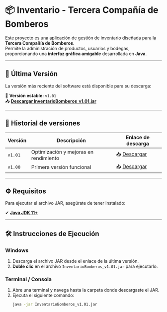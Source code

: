 # 📦 Inventario - Tercera Compañía de Bomberos

Este proyecto es una aplicación de gestión de inventario diseñada para la **Tercera Compañía de Bomberos**.  
Permite la administración de productos, usuarios y bodegas, proporcionando una **interfaz gráfica amigable** desarrollada en **Java**.

---

## 🚀 Última Versión
La versión más reciente del software está disponible para su descarga:

🔹 **Versión estable:** `v1.01`  
📥 [**Descargar InventarioBomberos_v1.01.jar**](https://github.com/Pixuh/Inventario-Tercera-Compa-ia/raw/main/release/InventarioBomberos_v1.01.jar)

---

## 🔄 Historial de versiones
| Versión | Descripción | Enlace de descarga |
|---------|------------|--------------------|
| `v1.01` | Optimización y mejoras en rendimiento | 📥 [Descargar](https://github.com/Pixuh/Inventario-Tercera-Compa-ia/raw/main/release/InventarioBomberos_v1.01.jar) |
| `v1.00` | Primera versión funcional | 📥 [Descargar](https://github.com/Pixuh/Inventario-Tercera-Compa-ia/raw/main/release/inventarioBomb.jar) |

---

## ⚙️ Requisitos
Para ejecutar el archivo JAR, asegúrate de tener instalado:

✔ **[Java JDK 11+](https://www.oracle.com/java/technologies/javase-jdk11-downloads.html)**  

---

## 🛠️ Instrucciones de Ejecución

### **Windows**
1. Descarga el archivo JAR desde el enlace de la última versión.
2. **Doble clic** en el archivo `InventarioBomberos_v1.01.jar` para ejecutarlo.

### **Terminal / Consola**
1. Abre una terminal y navega hasta la carpeta donde descargaste el JAR.
2. Ejecuta el siguiente comando:
   ```bash
   java -jar InventarioBomberos_v1.01.jar
